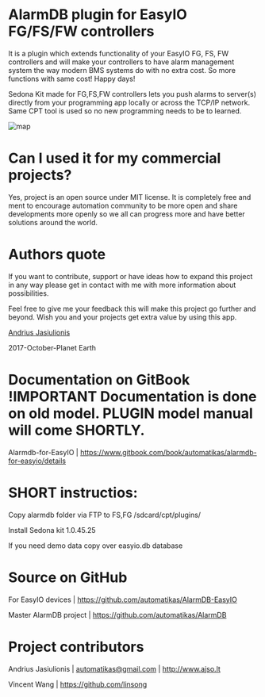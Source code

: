 # AlarmDB plugin for EasyIO FG/FS/FW controllers

It is a plugin which extends functionality of your EasyIO FG, FS, FW controllers and will make your controllers to have alarm management system the way modern BMS systems do with no extra cost. So more functions with same cost! Happy days!

Sedona Kit made for FG,FS,FW controllers lets you push alarms to server(s) directly from your programming app locally or across the TCP/IP network. Same CPT tool is used so no new programming needs to be to learned.

![map](https://github.com/automatikas/AlarmDB/raw/master/docs/img/network_leaf.PNG)

# Can I used it for my commercial projects?
Yes, project is an open source under MIT license. It is completely free and ment to encourage automation community to be more open and share developments more openly so we all can progress more and have better solutions around the world.

# Authors quote
If you want to contribute, support or have ideas how to expand this project in any way please get in contact with me with more information about possibilities.

Feel free to give me your feedback this will make this project go further and beyond. Wish you and your projects get extra value by using this app.

[Andrius Jasiulionis](https://www.linkedin.com/in/andriusjasiulionis/)

2017-October-Planet Earth
# Documentation on GitBook !IMPORTANT Documentation is done on old model. PLUGIN model manual will come SHORTLY.
Alarmdb-for-EasyIO | https://www.gitbook.com/book/automatikas/alarmdb-for-easyio/details

# SHORT instructios:
Copy alarmdb folder via FTP to FS,FG /sdcard/cpt/plugins/

Install Sedona kit 1.0.45.25

If you need demo data copy over easyio.db database

# Source on GitHub
For EasyIO devices | https://github.com/automatikas/AlarmDB-EasyIO

Master AlarmDB project | https://github.com/automatikas/AlarmDB

# Project contributors
Andrius Jasiulionis | automatikas@gmail.com | http://www.ajso.lt

Vincent Wang | https://github.com/linsong
